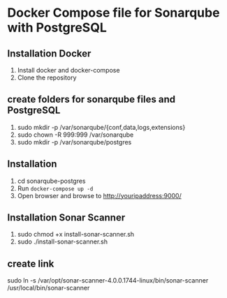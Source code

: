 # Docker Compose file for Sonarqube with PostgreSQL

## Installation Docker

1. Install docker and docker-compose
1. Clone the repository

## create folders for sonarqube files and PostgreSQL
1. sudo mkdir -p /var/sonarqube/{conf,data,logs,extensions}
1. sudo chown -R 999:999 /var/sonarqube
1. sudo mkdir -p /var/sonarqube/postgres

## Installation

1. cd sonarqube-postgres
1. Run `docker-compose up -d`
1. Open browser and browse to <http://youripaddress:9000/>

## Installation Sonar Scanner

1. sudo chmod +x install-sonar-scanner.sh
1. sudo ./install-sonar-scanner.sh

## create link 

sudo ln -s /var/opt/sonar-scanner-4.0.0.1744-linux/bin/sonar-scanner /usr/local/bin/sonar-scanner
